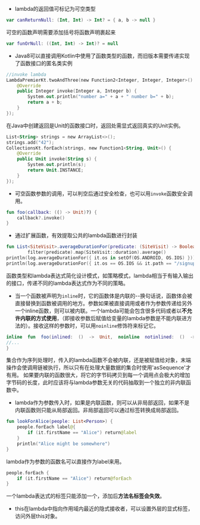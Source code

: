 - lambda的返回值可标记为可空类型
```Kotlin
var canReturnNull: (Int, Int) -> Int? = { a, b -> null }
```
可空的函数声明需要添加括号将函数声明裹起来
```Kotlin
var funOrNull: ((Int, Int) -> Int)? = null
```
- Java8可以直接调用Kotlin中使用了函数类型的函数，而旧版本需要传递实现了函数接口的匿名类实例
```Kotlin
//invoke lambda
LambdaPremierKt.twoAndThree(new Function2<Integer, Integer, Integer>() {
    @Override
    public Integer invoke(Integer a, Integer b) {
        System.out.println("number a=" + a + " number b=" + b);
        return a + b;
    }
});
```
在Java中创建返回是Unit的函数接口时，返回处需显式返回真实的Unit实例。
```Kotlin
List<String> strings = new ArrayList<>();
strings.add("42");
CollectionsKt.forEach(strings, new Function1<String, Unit>() {
    @Override
    public Unit invoke(String s) {
        System.out.println(s);
        return Unit.INSTANCE;
    }
});
```
- 可空函数参数的调用，可以判空后通过安全检查，也可以用`invoke`函数安全调用。
```Kotlin
fun foo(callback: (() -> Unit)?) {
    callback?.invoke()
}
```
- 通过扩展函数，有效提取公共的lambda函数进行封装
```Kotlin
fun List<SiteVisit>.averageDurationFor(predicate: (SiteVisit) -> Boolean) =
        filter(predicate).map(SiteVisit::duration).average()
println(log.averageDurationFor({ it.os in setOf(OS.ANDROID, OS.IOS) }))
println(log.averageDurationFor({ it.os == OS.IOS && it.path == "/signup" }))
```
函数类型和lambda表达式简化设计模式，如策略模式，lambda相当于有输入输出的接口，传递不同的lambda表达式作为不同的策略。
- 当一个函数被声明为`inline`时，它的函数体是内联的--换句话说，函数体会被直接替换到函数被调用的地方。参数如果被直接调用或者作为参数传递给另外一个inline函数，则可以被内联。一个lambda可能会包含很多代码或者以**不允许内联的方式使用**，（即接收参数后赋值给变量的lambda参数是不能内联进方法的）。接收这样的参数时，可以用`noinline`修饰符来标记它。
```Kotlin
inline  fun  foo(inlined:  ()  ->  Unit,  noinline  notinlined:  ()  ->  Unit)  {
//...
}
```
集合作为序列处理时，传入的lambda函数不会被内联，还是被赋值给对象，末端操作会使调用链被执行，所以只有在处理大量数据的集合时使用'asSequence'才有用。
如果要内联的函数很大，将它的字节码拷贝到每一个调用点会极大的增加字节码的长度，此时应该将与lambda参数无关的代码抽取到一个独立的非内联函数中。
- lambda作为参数传入时，如果是内联函数，则可以从非局部返回，如果不是内联函数则只能从局部返回。非局部返回可以通过标签转换成局部返回。
```Kotlin
fun lookForAlice(people: List<Person>) {
    people.forEach label@{
        if (it.firstName == "Alice") return@label
    }
    println("Alice might be somewhere")
}
```
lambda作为参数的函数名可以直接作为label来用。
```Kotlin
people.forEach {
    if (it.firstName == "Alice") return@forEach
}
```
一个lambda表达式的标签只能添加一个，添加后**方法名标签会失效**。
- this在lambda中指向作用域内最近的隐式接收者，可以设置外层的显式标签，访问外层this对象。
